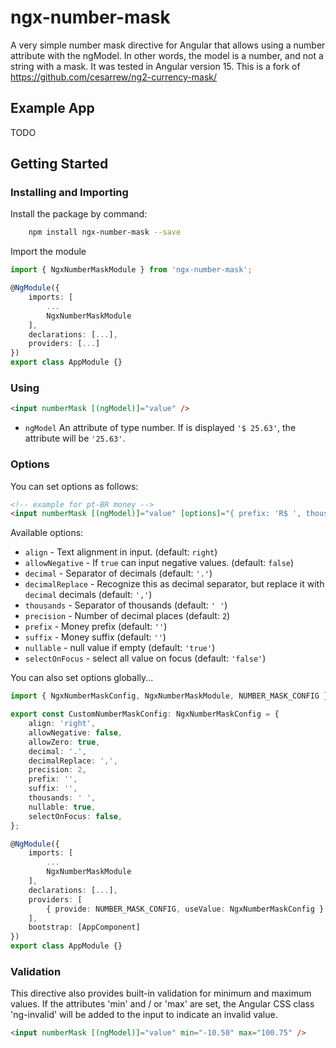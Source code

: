 # ngx-number-mask

A very simple number mask directive for Angular that allows using a number attribute with the ngModel. In other words, the model is a number, and not a string with a mask. It was tested in Angular version 15.
This is a fork of https://github.com/cesarrew/ng2-currency-mask/

## Example App

TODO

## Getting Started

### Installing and Importing

Install the package by command:

```sh
    npm install ngx-number-mask --save
```

Import the module

```ts
import { NgxNumberMaskModule } from 'ngx-number-mask';

@NgModule({
    imports: [
        ...
        NgxNumberMaskModule
    ],
    declarations: [...],
    providers: [...]
})
export class AppModule {}
```

### Using

```html
<input numberMask [(ngModel)]="value" />
```

-   `ngModel` An attribute of type number. If is displayed `'$ 25.63'`, the attribute will be `'25.63'`.

### Options

You can set options as follows:

```html
<!-- example for pt-BR money -->
<input numberMask [(ngModel)]="value" [options]="{ prefix: 'R$ ', thousands: '.', decimal: ',' }" />
```

Available options:

-   `align` - Text alignment in input. (default: `right`)
-   `allowNegative` - If `true` can input negative values. (default: `false`)
-   `decimal` - Separator of decimals (default: `'.'`)
-   `decimalReplace` - Recognize this as decimal separator, but replace it with `decimal` decimals (default: `','`)
-   `thousands` - Separator of thousands (default: `' '`)
-   `precision` - Number of decimal places (default: `2`)
-   `prefix` - Money prefix (default: `''`)
-   `suffix` - Money suffix (default: `''`)
-   `nullable` - null value if empty (default: `'true'`)
-   `selectOnFocus` - select all value on focus (default: `'false'`)

You can also set options globally...

```ts
import { NgxNumberMaskConfig, NgxNumberMaskModule, NUMBER_MASK_CONFIG } from 'ngx-number-mask';

export const CustomNumberMaskConfig: NgxNumberMaskConfig = {
    align: 'right',
    allowNegative: false,
    allowZero: true,
    decimal: '.',
    decimalReplace: ',',
    precision: 2,
    prefix: '',
    suffix: '',
    thousands: ' ',
    nullable: true,
    selectOnFocus: false,
};

@NgModule({
    imports: [
        ...
        NgxNumberMaskModule
    ],
    declarations: [...],
    providers: [
        { provide: NUMBER_MASK_CONFIG, useValue: NgxNumberMaskConfig }
    ],
    bootstrap: [AppComponent]
})
export class AppModule {}
```

### Validation

This directive also provides built-in validation for minimum and maximum values. If the attributes 'min' and / or 'max' are set, the Angular CSS class 'ng-invalid' will be added to the input to indicate an invalid value.

```html
<input numberMask [(ngModel)]="value" min="-10.50" max="100.75" />
```
